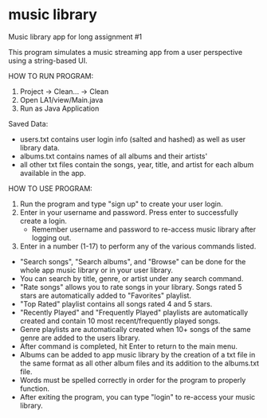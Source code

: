 # music library
Music library app for long assignment #1

This program simulates a music streaming app from a user perspective using a string-based UI.

HOW TO RUN PROGRAM:
1. Project -> Clean... -> Clean
2. Open LA1/view/Main.java
3. Run as Java Application

Saved Data:
- users.txt contains user login info (salted and hashed) as well as user library data.
- albums.txt contains names of all albums and their artists'
- all other txt files contain the songs, year, title, and artist for each album available in the app.

HOW TO USE PROGRAM:
1. Run the program and type "sign up" to create your user login.
2. Enter in your username and password. Press enter to successfully create a login.
   - Remember username and password to re-access music library after logging out.
3. Enter in a number (1-17) to perform any of the various commands listed.
  - "Search songs", "Search albums", and "Browse" can be done for the whole app music library or in your user library.
  - You can search by title, genre, or artist under any search command.
  - "Rate songs" allows you to rate songs in your library. Songs rated 5 stars are automatically added to "Favorites" playlist.
  - "Top Rated" playlist contains all songs rated 4 and 5 stars.
  - "Recently Played" and "Frequently Played" playlists are automatically created and contain 10 most recent/frequently played songs.
  - Genre playlists are automatically created when 10+ songs of the same genre are added to the users library.
  - After command is completed, hit Enter to return to the main menu.
  - Albums can be added to app music library by the creation of a txt file in the same format as all other album files and its addition to the albums.txt file.
  - Words must be spelled correctly in order for the program to properly function.
  - After exiting the program, you can type "login" to re-access your music library.
